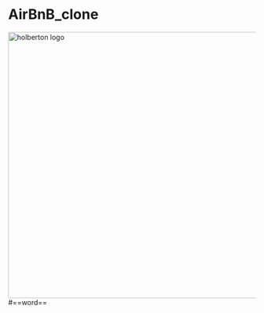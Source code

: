 # AirBnB_clone

<img width="543" alt="holberton logo" src="https://user-images.githubusercontent.com/99495858/182565668-de349293-ff00-41c5-951d-8d6938ceff8b.PNG">
#==word==
